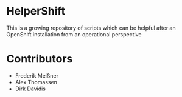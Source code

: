 # HelperShift
This is a growing repository of scripts which can be helpful after an OpenShift installation from an operational perspective


# Contributors
* Frederik Meißner 
* Alex Thomassen
* Dirk Davidis 